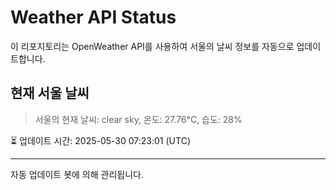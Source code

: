 
# Weather API Status

이 리포지토리는 OpenWeather API를 사용하여 서울의 날씨 정보를 자동으로 업데이트합니다.

## 현재 서울 날씨
> 서울의 현재 날씨: clear sky, 온도: 27.76°C, 습도: 28%

⏳ 업데이트 시간: 2025-05-30 07:23:01 (UTC)

---
자동 업데이트 봇에 의해 관리됩니다.
